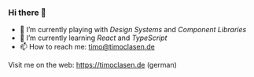 ### Hi there 👋

- 🔭 I’m currently playing with *Design Systems* and *Component Libraries*
- 🌱 I’m currently learning *React* and *TypeScript*
- 📫 How to reach me: timo@timoclasen.de

Visit me on the web: https://timoclasen.de (german)
